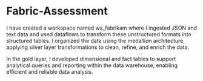 # Fabric-Assessment
I have created a workspace named ws_fabrikam where I ingested JSON and text data and used dataflows to transform these unstructured formats into structured tables. I organized the data using the medallion architecture, applying silver layer transformations to clean, refine, and enrich the data.

In the gold layer, I developed dimensional and fact tables to support analytical queries and reporting within the data warehouse, enabling efficient and reliable data analysis.
